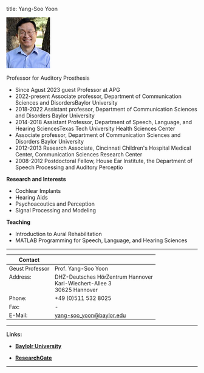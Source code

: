 title: Yang-Soo Yoon



![Yang-Soo Yoon](Yoon.jpg)


Professor for Auditory Prosthesis 	

* Since Agust 2023 guest Professor at APG
* 2022-present Associate professor, Department of Communication Sciences and DisordersBaylor University
* 2018-2022 Assistant professor, Department of Communication Sciences and Disorders Baylor University
* 2014-2018 Assistant Professor, Department of Speech, Language, and Hearing SciencesTexas Tech University Health Sciences Center 
* Associate professor, Department of Communication Sciences and Disorders Baylor University
* 2012-2013 Research Associate, Cincinnati Children's Hospital Medical Center, Communication Sciences Research Center
* 2008-2012 Postdoctoral Fellow, House Ear Institute, the Department of Speech Processing and Auditory Perceptio


**Research and Interests**

* Cochlear Implants
* Hearing Aids
* Psychoacoutics and Perception
* Signal Processing and Modeling



**Teaching**

* Introduction to Aural Rehabilitation
* MATLAB Programming for Speech, Language, and Hearing Sciences





---

| Contact                 |                            |
| ------------------------|--------------------------- |
| Geust Professor<br>          | Prof. Yang-Soo Yoon |
| Address: <br><br><br>   | DHZ-Deutsches HörZentrum Hannover<br> Karl-Wiechert-Allee 3 <br> 30625 Hannover |
| Phone:                  | +49 (0)511 532 8025 |
| Fax:                    | - |
| E-Mail:                 |<yang-soo_yoon@baylor.edu>|

---
    



**Links:**

* **[Baylolr University](https://csd.robbins.baylor.edu/person/yang-soo-yoon-phd)**

* **[ResearchGate](https://www.researchgate.net/profile/Yang-Soo-Yoon)**


***


